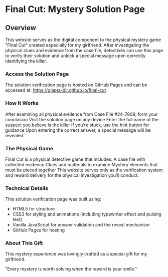 # Final Cut: Mystery Solution Page
## Overview
This website serves as the digital component to the physical mystery game "Final Cut" created especially for my girlfriend. After investigating the physical clues and evidence from the case file, detectives can use this page to verify their solution and unlock a special message upon correctly identifying the killer.

### Access the Solution Page
The solution verification page is hosted on GitHub Pages and can be accessed at:
https://glapsuidir.github.io/final-cut
### How It Works
After examining all physical evidence from Case File #24-7809, form your conclusion
Visit the solution page on any device
Enter the full name of the suspect you believe is the killer
If you're stuck, use the hint button for guidance
Upon entering the correct answer, a special message will be revealed

### The Physical Game
Final Cut is a physical detective game that includes:
A case file with collected evidence
Clues and materials to examine
Mystery elements that must be pieced together
This website serves only as the verification system and reward delivery for the physical investigation you'll conduct.

### Technical Details
This solution verification page was built using:
- HTML5 for structure
- CSS3 for styling and animations (including typewriter effect and pulsing text)
- Vanilla JavaScript for answer validation and the reveal mechanism
- GitHub Pages for hosting

### About This Gift
This mystery experience was lovingly crafted as a special gift for my girlfriend.

"Every mystery is worth solving when the reward is your smile."

